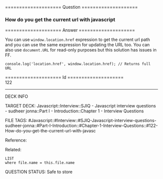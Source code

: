 ==================== Question ====================  

### How do you get the current url with javascript  

==================== Answer ====================  

You can use `window.location.href` expression to get the current url path and you can use the same expression for updating the URL too. You can also use `document.URL` for read-only purposes but this solution has issues in FF.

<!-- codeblock-start -->
<pre><code class="hljs language-javascript"><span class="hljs-variable language_">console</span>.<span class="hljs-title function_">log</span>(<span class="hljs-string">'location.href'</span>, <span class="hljs-variable language_">window</span>.<span class="hljs-property">location</span>.<span class="hljs-property">href</span>); <span class="hljs-comment">// Returns full URL</span>
</code></pre>
<!-- codeblock-end -->

==================== Id ====================  
122

---

DECK INFO

TARGET DECK: Javascript::Interview::SJIQ - Javascript interview questions - sudheer jonna::Part I - Introduction::Chapter 1 - Interview Questions

FILE TAGS: #Javascript::#Interview::#SJIQ-Javascript-interview-questions-sudheer-jonna::#Part-I-Introduction::#Chapter-1-Interview-Questions::#122-How-do-you-get-the-current-url-with-javasc

Reference:

Related:

```dataview
LIST
where file.name = this.file.name
```

QUESTION STATUS: Safe to store
